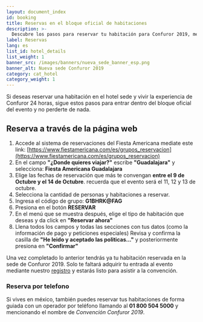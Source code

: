 ```yaml
---
layout: document_index
id: booking
title: Reservas en el bloque oficial de habitaciones
description: >-
  Descubre los pasos para reservar tu habitación para Confuror 2019, mediante el bloque oficial de reservaciones para Confuror 2019.
label: Reservas
lang: es
list_id: hotel_details
list_weight: 1
banner_src: /images/banners/nueva_sede_banner_esp.png
banner_alt: Nueva sede Confuror 2019
category: cat_hotel
category_weight: 1
---
```


Si deseas reservar una habitación en el hotel sede y vivir la experiencia de Confuror 24 horas, sigue estos pasos para entrar dentro del bloque oficial del evento y no perderte de nada.

## Reserva a través de la página web

1. Accede al sistema de reservaciones del Fiesta Americana mediate este link: [https://www.fiestamericana.com/es/grupos_reservacion](https://www.fiestamericana.com/es/grupos_reservacion)
2. En el campo **"¿Donde quieres viajar?"** escribe **"Guadalajara"** y selecciona: **Fiesta Americana Guadalajara**
3. Elige las fechas de reservación que más te convengan **entre el 9 de Octubre y el 14 de Octubre**. recuerda que el evento será el 11, 12 y 13 de octubre.
4. Selecciona la cantidad de personas y habitaciones a reservar.
5. Ingresa el código de grupo: **G1BHRK@FAG**
6. Presiona en el botón **RESERVAR**
7. En el menú que se muestra después, elige el tipo de habitación que deseas y da click en **"Reservar ahora"**
8. Llena todos los campos y todas las secciones con tus datos (como la información de pago y peticiones especiales) Revisa y confirma la casilla de **"He leido y aceptado las politicas..."** y posteriormente presiona en **"Confirmar"**

Una vez completado lo anterior tendrás ya tu habitación reservada en la sede de Confuror 2019. Solo te faltará adquirir tu entrada al evento mediante nuestro [registro](/es/registro) y estarás listo para asistir a la convención.

### Reserva por telefono

Si vives en méxico, también puedes reservar tus habitaciones de forma guiada con un operador por teléfono llamando al **01 800 504 5000** y mencionando el nombre de *Convención Confuror 2019*.